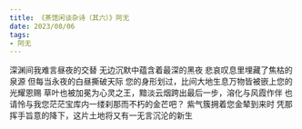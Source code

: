 ```yaml
---
title: 《茶馆闲谈杂诗（其六）》阿无
date: 2023/08/06
tags:
- 阿无
---
```

深渊间我难言昼夜的交替
无边沉默中蕴含着最深的黑夜
悲哀叹息里埋藏了焦枯的泉源
但每当永夜的白昼撕破天际
您的身形划过，比间大地生息万物皆被嵌上您的光耀恩赐
草叶也被加冕为心灵之王，黯淡云烟跨出最后一步，溶化与风霞作伴
也请怜与我您茫茫宝库内一缕刹那而不朽的金芒吧？
紫气簇拥着您金辇到来时
    凭那挥手旨意的降下，这片土地将又有一无言沉沦的新生
